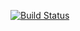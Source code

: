 [![Build Status](https://ci.consulo.io/job/consulo-java/badge/icon)](https://ci.consulo.io/job/consulo-java/)
